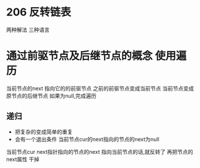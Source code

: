 # 206 反转链表

两种解法  三种语言

# 通过前驱节点及后继节点的概念   使用遍历
  当前节点的next  指向它的的前驱节点
  之前的前驱节点变成当前节点 
  当前节点变成原节点的后继节点
  如果为null,完成遍历

## 递归
  - 把复杂的变成简单的重复
  - 会有一个退出条件
    当前节点cur的next指向的节点的next为null


  当前节点cur next指针指向的节点的next 指向当前节点的话,就反转了
  再把节点的next属性 干掉
